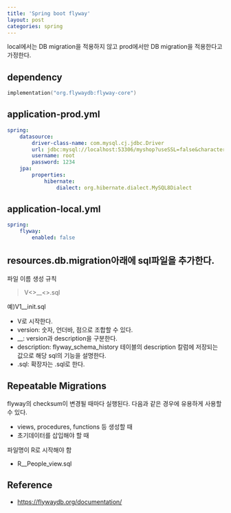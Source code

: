 ```yaml
---
title: 'Spring boot flyway'
layout: post
categories: spring
---
```


local에서는 DB migration을 적용하지 않고 prod에서만 DB migration을 적용한다고 가정한다.

## dependency
```kotlin
implementation("org.flywaydb:flyway-core")
```

## application-prod.yml
```yaml
spring:
    datasource:
        driver-class-name: com.mysql.cj.jdbc.Driver
        url: jdbc:mysql://localhost:53306/myshop?useSSL=false&characterEncoding=UTF-8&allowPublicKeyRetrieval=true
        username: root
        password: 1234
    jpa:
        properties:
            hibernate:
                dialect: org.hibernate.dialect.MySQL8Dialect
```

## application-local.yml
```yaml
spring:
    flyway:
        enabled: false
```

## resources.db.migration아래에 sql파일을 추가한다.
파일 이름 생성 규칙
> V<<version>>__<<description>>.sql

예)V1__init.sql
- V로 시작한다.
- version: 숫자, 언더바, 점으로 조합할 수 있다.
- __: version과 description을 구분한다.
- description: flyway_schema_history 테이블의 description 칼럼에 저장되는 값으로 해당 sql의 기능을 설명한다.
- .sql: 확장자는 .sql로 한다.

## Repeatable Migrations
flyway의 checksum이 변경될 때마다 실행된다.
다음과 같은 경우에 유용하게 사용할 수 있다.
- views, procedures, functions 등 생성할 때
- 초기데이터를 삽입해야 할 때

파일명이 R로 시작해야 함
- R__People_view.sql

## Reference
- <https://flywaydb.org/documentation/>